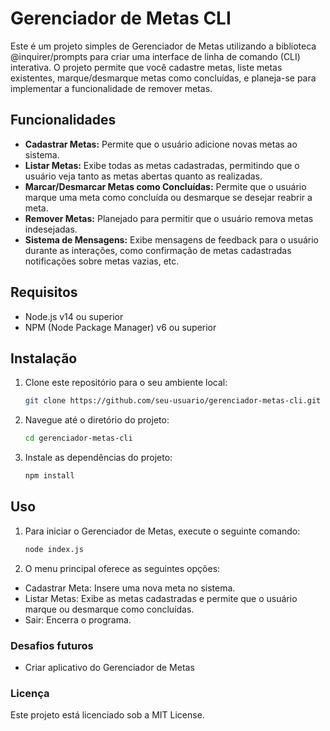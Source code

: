 # Gerenciador de Metas CLI

Este é um projeto simples de Gerenciador de Metas utilizando a biblioteca @inquirer/prompts para criar uma interface de linha de comando (CLI) interativa. O projeto permite que você cadastre metas, liste metas existentes, marque/desmarque metas como concluídas, e planeja-se para implementar a funcionalidade de remover metas.

## Funcionalidades

- **Cadastrar Metas:** Permite que o usuário adicione novas metas ao sistema.
- **Listar Metas:** Exibe todas as metas cadastradas, permitindo que o usuário veja tanto as metas abertas quanto as realizadas.
- **Marcar/Desmarcar Metas como Concluídas:** Permite que o usuário marque uma meta como concluída ou desmarque se desejar reabrir a meta.
- **Remover Metas:** Planejado para permitir que o usuário remova metas indesejadas.
- **Sistema de Mensagens:** Exibe mensagens de feedback para o usuário durante as interações, como confirmação de metas cadastradas notificações sobre metas vazias, etc.

## Requisitos

- Node.js v14 ou superior
- NPM (Node Package Manager) v6 ou superior

## Instalação

1. Clone este repositório para o seu ambiente local:

   ```bash
   git clone https://github.com/seu-usuario/gerenciador-metas-cli.git
   ``` 
   
2. Navegue até o diretório do projeto:

   ```bash
   cd gerenciador-metas-cli
   ```
   
3. Instale as dependências do projeto:

   ```bash
   npm install
   ```


## Uso

1. Para iniciar o Gerenciador de Metas, execute o seguinte comando:

   ```bash
   node index.js
   ```

2. O menu principal oferece as seguintes opções:

- Cadastrar Meta: Insere uma nova meta no sistema.
- Listar Metas: Exibe as metas cadastradas e permite que o usuário marque ou desmarque como concluídas.
- Sair: Encerra o programa.

### Desafios futuros

- Criar aplicativo do Gerenciador de Metas

### Licença

Este projeto está licenciado sob a MIT License.
